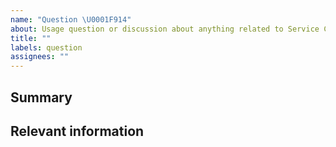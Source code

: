 ```yaml
---
name: "Question \U0001F914"
about: Usage question or discussion about anything related to Service Catalog
title: ""
labels: question
assignees: ""
---
```


<!--
  To make it easier for us to help you, please include as much useful information as possible.

  Before opening a new issue, please search existing issues https://github.com/1-Platform/service-catalog/issues
-->

## Summary

<!-- Provide a short summary -->

## Relevant information

<!-- Provide as much useful information as you can -->
